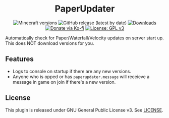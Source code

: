<h1 align="center">PaperUpdater</h1>

<p align="center">
	<img src="https://img.shields.io/badge/Minecraft-idk--1.19.4-orange" alt="Minecraft versions">
	<img src="https://img.shields.io/github/v/release/hyperdefined/PaperUpdater" alt="GitHub release (latest by date)">
	<a href="https://github.com/hyperdefined/PaperUpdater/releases"><img src="https://img.shields.io/github/downloads/hyperdefined/PaperUpdater/total?logo=github" alt="Downloads"></a>
	<a href="https://ko-fi.com/hyperdefined"><img src="https://img.shields.io/badge/Donate-Ko--fi-red" alt="Donate via Ko-fi"></a>
	<a href="https://www.gnu.org/licenses/gpl-3.0"><img src="https://img.shields.io/badge/License-GPLv3-blue.svg" alt="License: GPL v3"></a>
</p>

Automatically check for Paper/Waterfall/Velocity updates on server start up. This does NOT download versions for you.

## Features
* Logs to console on startup if there are any new versions.
* Anyone who is opped or has `paperupdater.message` will receieve a message in game on join if there's a new version.

## License
This plugin is released under GNU General Public License v3. See [LICENSE](https://github.com/hyperdefined/PaperUpdater/blob/master/LICENSE).
